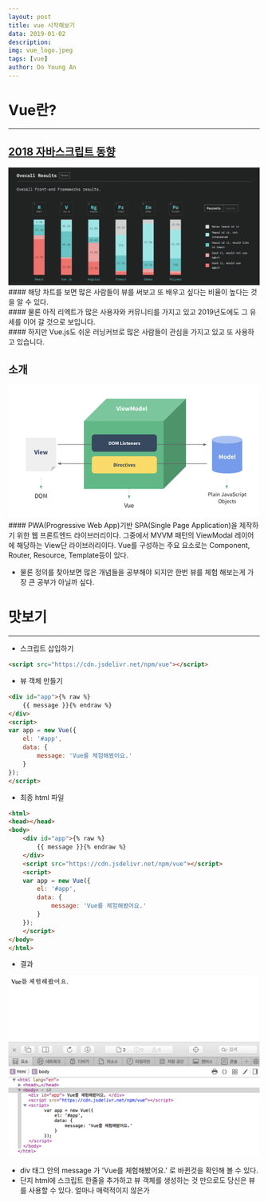 ```yaml
---
layout: post
title: vue 시작해보기
data: 2019-01-02
description: 
img: vue_logo.jpeg
tags: [vue]
author: Do Young An
---
```


# Vue란?
-------------------------------------------------------------------------------------------------------
## [2018 자바스크립트 동향](https://2018.stateofjs.com)

<img src="./../assets/img/2018_front_end_chart.png" />
#### 해당 차트를 보면 많은 사람들이 뷰를 써보고 또 배우고 싶다는 비율이 높다는 것을 알 수 있다.<br/>
#### 물론 아직 리엑트가 많은 사용자와 커뮤니티를 가지고 있고 2019년도에도 그 유세를 이어 갈 것으로 보입니다.<br/>
#### 하지만 Vue.js도 쉬운 러닝커브로 많은 사람들이 관심을 가지고 있고 또 사용하고 있습니다.

## 소개
<img src="./../assets/img/mvvm-of-vue.png" />
#### PWA(Progressive Web App)기반 SPA(Single Page Application)을 제작하기 위한 웹 프론트엔드 라이브러리이다. 그중에서 MVVM 패턴의 ViewModal 레이어에 해당하는 View단 라이브러리이다. Vue를 구성하는 주요 요소로는 Component, Router, Resource, Template등이 있다.

- 물론 정의를 찾아보면 많은 개념들을 공부해야 되지만 한번 뷰를 체험 해보는게 가장 큰 공부가 아닐까 싶다.

# 맛보기
-------------------------------------------------------------------------------------------------------
* 스크립트 삽입하기

``` html
<script src="https://cdn.jsdelivr.net/npm/vue"></script>
```

* 뷰 객체 만들기

``` html
<div id="app">{% raw %}
    {{ message }}{% endraw %}
</div>
<script>
var app = new Vue({
    el: '#app',
    data: {
        message: 'Vue를 체험해봤어요.'
    }
});
</script>
```

* 최종 html 파일

``` html
<html>
<head></head>
<body>
    <div id="app">{% raw %}
        {{ message }}{% endraw %}
    </div>
    <script src="https://cdn.jsdelivr.net/npm/vue"></script>
    <script>
    var app = new Vue({
        el: '#app',
        data: {
            message: 'Vue를 체험해봤어요.'
        }
    });
    </script>
</body>
</html>
```

* 결과

<img src="./../assets/img/vue_start.png" />

- div 태그 안의 message 가 'Vue를 체험해봤어요.' 로 바뀐것을 확인해 볼 수 있다.
- 단지 html에 스크립트 한줄을 추가하고 뷰 객체를 생성하는 것 만으로도 당신은 뷰를 사용할 수 있다. 얼마나 매력적이지 않은가
